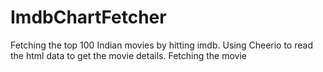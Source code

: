 # ImdbChartFetcher
Fetching the top 100 Indian movies by hitting imdb.
Using Cheerio to read the html data to get the movie details.
Fetching the movie 
